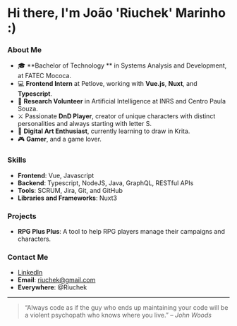 # Hi there, I'm João 'Riuchek' Marinho :)

### About Me
- 🎓 **Bachelor of Technology ** in Systems Analysis and Development, at FATEC Mococa.
- 💻 **Frontend Intern** at Petlove, working with **Vue.js**, **Nuxt**, and **Typescript**.
- 🔬 **Research Volunteer** in Artificial Intelligence at INRS and Centro Paula Souza.
- ⚔️ Passionate **DnD Player**, creator of unique characters with distinct personalities and always starting with letter S.
- 🎨 **Digital Art Enthusiast**, currently learning to draw in Krita.
- 🎮 **Gamer**, and a game lover.

### Skills
- **Frontend**: Vue, Javascript
- **Backend**: Typescript, NodeJS, Java, GraphQL, RESTful APIs
- **Tools**: SCRUM, Jira, Git, and GitHub
- **Libraries and Frameworks**: Nuxt3

### Projects
- **RPG Plus Plus**: A tool to help RPG players manage their campaigns and characters.

### Contact Me
- [LinkedIn]([https://www.linkedin.com/in/joaomarinho](https://www.linkedin.com/in/jo%C3%A3o-marinho-64bab3272/)) 
- **Email**: riuchek@gmail.com
- **Everywhere**: @Riuchek

---

> “Always code as if the guy who ends up maintaining your code will be a violent psychopath who knows where you live.” – _John Woods_

<!-- You can add more personal touches here, like emojis, badges, or fun facts about yourself! -->
